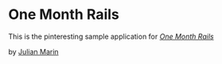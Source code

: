 # One Month Rails

This is the pinteresting sample application for
[*One Month Rails*](http://onemonthrails.com)

by [Julian Marin](http://Juliansworld.com)